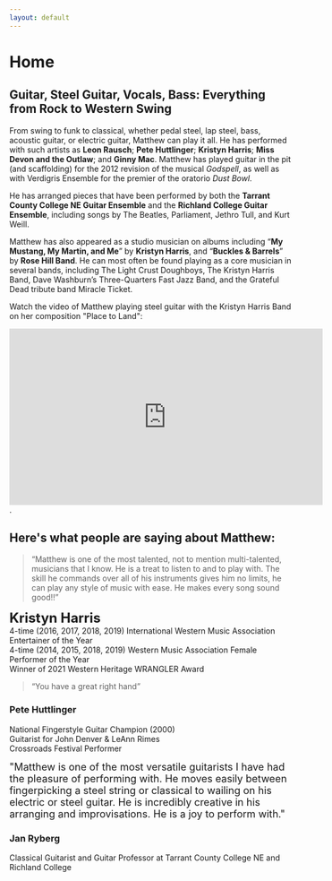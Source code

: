 ```yaml
---
layout: default
---
```


# Home
## Guitar, Steel Guitar, Vocals, Bass: Everything from Rock to Western Swing

From swing to funk to classical, whether pedal steel, lap steel, bass, acoustic guitar, or electric guitar, Matthew can play it all. He has performed with such artists as **Leon Rausch**; **Pete Huttlinger**; **Kristyn Harris**; **Miss Devon and the Outlaw**; and **Ginny Mac**. Matthew has played guitar in the pit (and scaffolding) for the 2012 revision of the musical _Godspell_, as well as with Verdigris Ensemble for the premier of the oratorio _Dust Bowl_.

He has arranged pieces that have been performed by both the **Tarrant County College NE Guitar Ensemble** and the **Richland College Guitar Ensemble**, including songs by The Beatles, Parliament, Jethro Tull, and Kurt Weill.

Matthew has also appeared as a studio musician on albums including “**My Mustang, My Martin, and Me**” by **Kristyn Harris**, and “**Buckles & Barrels**” by **Rose Hill Band**. He can most often be found playing as a core musician in several bands, including The Light Crust Doughboys, The Kristyn Harris Band, Dave Washburn’s Three-Quarters Fast Jazz Band, and the Grateful Dead tribute band Miracle Ticket.

Watch the video of Matthew playing steel guitar with the Kristyn Harris Band on her composition "Place to Land":
<iframe width="560" height="315" src="https://www.youtube.com/embed/Pln72kzbel0" title="YouTube video player" frameborder="0" allow="accelerometer; autoplay; clipboard-write; encrypted-media; gyroscope; picture-in-picture" allowfullscreen></iframe>.

## Here's what people are saying about Matthew:

> “Matthew is one of the most talented, not to mention multi-talented, musicians that I know. He is a treat to listen to and to play with. The skill he commands over all of his instruments gives him no limits, he can play any style of music with ease. He makes every song sound good!!”

**<font size="5">Kristyn Harris</font>**  
4-time (2016, 2017, 2018, 2019) International Western Music Association Entertainer of the Year  
4-time (2014, 2015, 2018, 2019) Western Music Association Female Performer of the Year  
Winner of 2021 Western Heritage WRANGLER Award

> “You have a great right hand”

### Pete Huttlinger  
National Fingerstyle Guitar Champion (2000)  
Guitarist for John Denver & LeAnn Rimes  
Crossroads Festival Performer  

<font size="4">"Matthew is one of the most versatile guitarists I have had the pleasure of performing with. He moves easily between fingerpicking a steel string or classical to wailing on his electric or steel guitar. He is incredibly creative in his arranging and improvisations. He is a joy to perform with."</font>  
### Jan Ryberg  
Classical Guitarist and Guitar Professor at Tarrant County College NE and Richland College  

